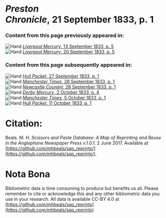 # *Preston Chronicle*, 21 September 1833, p. 1  
  
### Content from this page previously appeared in:  
![Hand](http://scissorsandpaste.net/wp-content/uploads/2017/06/smallhandpointer.png) [*Liverpool Mercury*, 13 September 1833, p. 5](https://mhbeals.github.io/sap_html/Liverpool-Mercury/Liverpool-Mercury-13-September-1833-p-5)  
![Hand](http://scissorsandpaste.net/wp-content/uploads/2017/06/smallhandpointer.png) [*Liverpool Mercury*, 20 September 1833, p. 5](https://mhbeals.github.io/sap_html/Liverpool-Mercury/Liverpool-Mercury-20-September-1833-p-5)  
  
### Content from this page subsequently appeared in:  
![Hand](http://scissorsandpaste.net/wp-content/uploads/2017/06/smallhandpointer.png) [*Hull Packet*, 27 September 1833, p. 1](https://mhbeals.github.io/sap_html/Hull-Packet/Hull-Packet-27-September-1833-p-1)  
![Hand](http://scissorsandpaste.net/wp-content/uploads/2017/06/smallhandpointer.png) [*Manchester Times*, 28 September 1833, p. 1](https://mhbeals.github.io/sap_html/Manchester-Times/Manchester-Times-28-September-1833-p-1)  
![Hand](http://scissorsandpaste.net/wp-content/uploads/2017/06/smallhandpointer.png) [*Newcastle Courant*, 28 September 1833, p. 1](https://mhbeals.github.io/sap_html/Newcastle-Courant/Newcastle-Courant-28-September-1833-p-1)  
![Hand](http://scissorsandpaste.net/wp-content/uploads/2017/06/smallhandpointer.png) [*Derby Mercury*, 2 October 1833, p. 4](https://mhbeals.github.io/sap_html/Derby-Mercury/Derby-Mercury-2-October-1833-p-4)  
![Hand](http://scissorsandpaste.net/wp-content/uploads/2017/06/smallhandpointer.png) [*Manchester Times*, 5 October 1833, p. 1](https://mhbeals.github.io/sap_html/Manchester-Times/Manchester-Times-5-October-1833-p-1)  
![Hand](http://scissorsandpaste.net/wp-content/uploads/2017/06/smallhandpointer.png) [*Hull Packet*, 11 October 1833, p. 1](https://mhbeals.github.io/sap_html/Hull-Packet/Hull-Packet-11-October-1833-p-1)  


# Citation: 

Beals. M. H. *Scissors and Paste Database: A Map of Reprinting and Reuse in the Anglophone Newspaper Press v.1.0.1.* 2 June 2017. Available at [https://github.com/mhbeals/sap_reprints/](https://github.com/mhbeals/sap_reprints/). 

# Nota Bona

Bibliometric data is time consuming to produce but benefits us all. Please remember to cite or acknowledge this and any other bibliometric data you use in your research. All data is available CC-BY 4.0 at [https://github.com/mhbeals/sap_reprints](https://github.com/mhbeals/sap_reprints)
